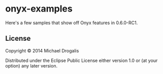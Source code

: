# onyx-examples

Here's a few samples that show off Onyx features in 0.6.0-RC1.

## License

Copyright © 2014 Michael Drogalis

Distributed under the Eclipse Public License either version 1.0 or (at
your option) any later version.

